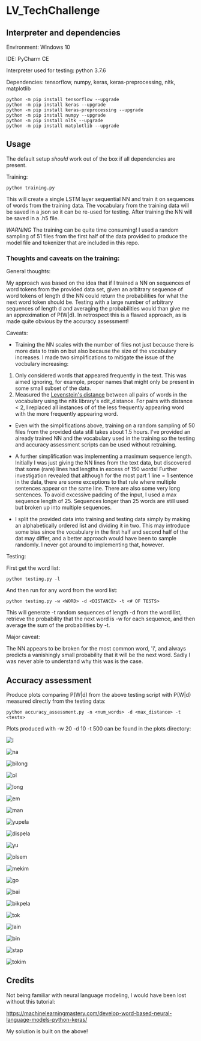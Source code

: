 # LV_TechChallenge

## Interpreter and dependencies
Environment: Windows 10

IDE: PyCharm CE

Interpreter used for testing: python 3.7.6

Dependencies: tensorflow, numpy, keras, keras-preprocessing, nltk, matplotlib

```
python -m pip install tensorflow --upgrade
python -m pip install keras --upgrade
python -m pip install keras-preprocessing --upgrade
python -m pip install numpy --upgrade
python -m pip install nltk --upgrade
python -m pip install matplotlib --upgrade
```

## Usage

The default setup *should* work out of the box if all dependencies are present.

Training:

```
python training.py
```

This will create a single LSTM layer sequential NN and train it on sequences of words from the training data.
The vocabulary from the training data will be saved in a json so it can be re-used for testing.
After training the NN will be saved in a .h5 file.

*WARNING* The training can be quite time consuming! I used a random sampling of 51 files from the first half of the data 
provided to produce the model file and tokenizer that are included in this repo.

### Thoughts and caveats on the training:

General thoughts:

My approach was based on the idea that if I trained a NN on sequences of word tokens from the provided data set, given 
an arbitrary sequence of word tokens of length d the NN could return the probabilities for what the next word token 
should be. Testing with a large number of arbitrary sequences of length d and averaging the 
probabilities would than give me an approximation of P(W|d). In retrospect this is a flawed approach, as is made quite 
obvious by the accuracy assessment!

Caveats:

- Training the NN scales with the number of files not just because there is more data to train on but also because the 
size of the vocabulary increases. I made two simplifications to mitigate the issue of the vocbulary increasing:
1. Only considered words that appeared frequently in the text. This was aimed ignoring, for example, proper names that might
only be present in some small subset of the data.
2. Measured the [Levenstein's distance](https://www.nltk.org/_modules/nltk/metrics/distance.html) between all pairs of 
words in the vocabulary using the nltk library's edit_distance. For pairs with distance < 2, I replaced all instances of
of the less frequently appearing word with the more frequently appearing word.

- Even with the simplifications above, training on a random sampling of 50 files from the provided data still takes about 
1.5 hours. I've provided an already trained NN and the vocabulary used in the training so the testing and accuracy
assessment scripts can be used without retraining.

- A further simplification was implementing a maximum sequence length. Initially I was just giving the NN lines from the
text data, but discovered that some (rare) lines had lengths in excess of 150 words! Further investigation revealed that 
although for the most part 1 line = 1 sentence in the data, there are some exceptions to that rule where multiple
sentences appear on the same line. There are also some very long sentences. To avoid excessive padding of the input, I
used a max sequence length of 25. Sequences longer than 25 words are still used but broken up into multiple sequences.

- I split the provided data into training and testing data simply by making an alphabetically ordered list and dividing 
it in two. This may introduce some bias since the vocabulary in the first half and second half of the dat may differ,
and a better approach would have been to sample randomly. I never got around to implementing that, however.

Testing:

First get the word list:

```
python testing.py -l
```

And then run for any word from the word list:


```
python testing.py -w <WORD> -d <DISTANCE> -t <# OF TESTS>
```

This will generate -t random sequences of length -d from the word list, retrieve the
probability that the next word is -w for each sequence, and then average the sum of the probabilities by -t.

Major caveat:

The NN appears to be broken for the most common word, 'i', and always predicts a vanishingly small probability that
it will be the next word. Sadly I was never able to understand why this was is the case.

## Accuracy assessment

Produce plots comparing P(W|d) from the above testing script with P(W|d) measured directly from the testing data:

```
python accuracy_assessment.py -n <num_words> -d <max_distance> -t <tests>
```

Plots produced with -w 20 -d 10 -t 500 can be found in the plots directory:

![i](https://github.com/jtaenzer/LV_TechChallenge/blob/master/plots/i.png "i.png")

![na](https://github.com/jtaenzer/LV_TechChallenge/blob/master/plots/na.png "na.png")

![bilong](https://github.com/jtaenzer/LV_TechChallenge/blob/master/plots/bilong.png "bilong.png")

![ol](https://github.com/jtaenzer/LV_TechChallenge/blob/master/plots/ol.png "ol.png")

![long](https://github.com/jtaenzer/LV_TechChallenge/blob/master/plots/long.png "long.png")

![em](https://github.com/jtaenzer/LV_TechChallenge/blob/master/plots/em.png "em.png")

![man](https://github.com/jtaenzer/LV_TechChallenge/blob/master/plots/man.png "man.png")

![yupela](https://github.com/jtaenzer/LV_TechChallenge/blob/master/plots/yupela.png "yupela.png")

![dispela](https://github.com/jtaenzer/LV_TechChallenge/blob/master/plots/dispela.png "dispela.png")

![yu](https://github.com/jtaenzer/LV_TechChallenge/blob/master/plots/yu.png "yu.png")

![olsem](https://github.com/jtaenzer/LV_TechChallenge/blob/master/plots/olsem.png "olsem.png")

![mekim](https://github.com/jtaenzer/LV_TechChallenge/blob/master/plots/mekim.png "mekim.png")

![go](https://github.com/jtaenzer/LV_TechChallenge/blob/master/plots/go.png "go.png")

![bai](https://github.com/jtaenzer/LV_TechChallenge/blob/master/plots/bai.png "bai.png")

![bikpela](https://github.com/jtaenzer/LV_TechChallenge/blob/master/plots/bikpela.png "bikpela.png")

![tok](https://github.com/jtaenzer/LV_TechChallenge/blob/master/plots/tok.png "tok.png")

![lain](https://github.com/jtaenzer/LV_TechChallenge/blob/master/plots/lain.png "lain.png")

![bin](https://github.com/jtaenzer/LV_TechChallenge/blob/master/plots/bin.png "bin.png")

![stap](https://github.com/jtaenzer/LV_TechChallenge/blob/master/plots/stap.png "stap.png")

![tokim](https://github.com/jtaenzer/LV_TechChallenge/blob/master/plots/tokim.png "tokim.png")

## Credits

Not being familiar with neural language modeling,  I would have been lost without this tutorial:

https://machinelearningmastery.com/develop-word-based-neural-language-models-python-keras/

My solution is built on the above!